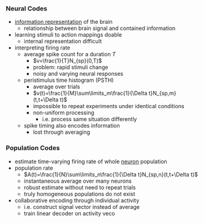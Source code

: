 ### Neural Codes
+ [information representation](../Data%20Science%20and%20AI/Knowledge%20Representation/Knowledge%20Representation.md) of the brain
	+ relationship between brain signal and contained information
+ learning stimuli to action mappings doable
	+ internal representation difficult
+ interpreting firing rate
	+ average spike count for a duration $T$
		+ $v=\frac{1}{T}N_{sp}(0,T)$ 
		+ problem: rapid stimuli change
		+ noisy and varying neural responses 
	+ peristimulus time histogram (PSTH)
		+ average over trials
		+ $v(t)=\frac{1}{M}\sum\limits_m\frac{1}{\Delta t}N_{sp,m}(t,t+\Delta t)$ 
		+ impossible to repeat experiments under identical conditions
		+ non-uniform processing
			+ i.e. process same situation differently
	+ spike timing also encodes information
		+ lost through averaging
### Population Codes
+ estimate time-varying firing rate of whole [neuron](Neurons/Neurons.md) population
+ population rate
	+ $A(t)=\frac{1}{N}\sum\limits_n\frac{1}{\Delta t}N_{sp,n}(t,t+\Delta t)$ 
	+ instantaneous average over many neurons
	+ robust estimate without need to repeat trials
	+ truly homogeneous populations do not exist
+ collaborative encoding through individual activity
	+ i.e. construct signal vector instead of average
	+ train linear decoder on activity veco
